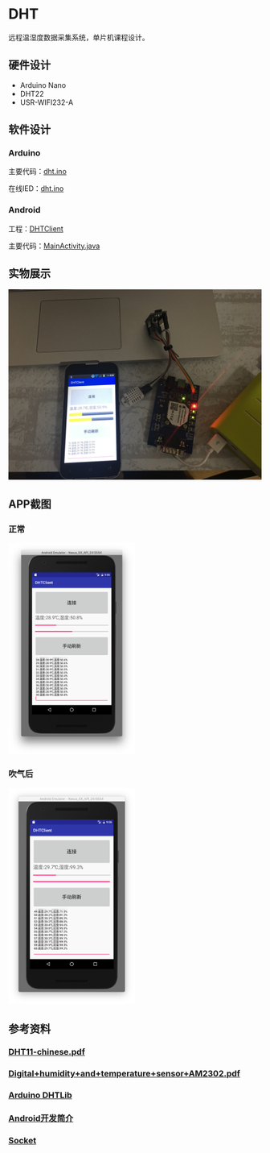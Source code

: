 # DHT

远程温湿度数据采集系统，单片机课程设计。

## 硬件设计

* Arduino Nano
* DHT22
* USR-WIFI232-A

## 软件设计

### Arduino

主要代码：[dht.ino](DHT/dht.ino)

在线IED：[dht.ino](https://create.arduino.cc/editor/ypwhs/8e64cb82-5bce-4ba7-8343-1ce6c6b2745d/preview)

### Android

工程：[DHTClient](DHTClient)

主要代码：[MainActivity.java](DHTClient/app/src/main/java/com/yangpeiwen/dhtclient/MainActivity.java)

## 实物展示

![实物](https://raw.githubusercontent.com/ypwhs/resources/master/IMG_0857.jpg)

## APP截图

### 正常

<img src="https://raw.githubusercontent.com/ypwhs/resources/master/Snip20160924_5.png" width="50%" >

### 吹气后

<img src="https://raw.githubusercontent.com/ypwhs/resources/master/Snip20160924_6.png" width="50%" >

## 参考资料

### [DHT11-chinese.pdf](DHT11-chinese.pdf)

### [Digital+humidity+and+temperature+sensor+AM2302.pdf](Digital+humidity+and+temperature+sensor+AM2302.pdf)

### [Arduino DHTLib](http://playground.arduino.cc/Main/DHTLib)

### [Android开发简介](https://developer.android.com/guide/index.html)

### [Socket](https://developer.android.com/reference/java/net/Socket.html)
